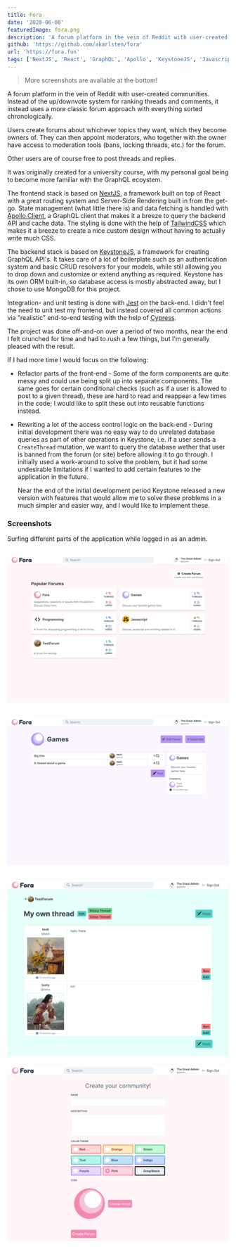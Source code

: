 ```yaml
---
title: Fora
date: '2020-06-08'
featuredImage: fora.png
description: 'A forum platform in the vein of Reddit with user-created communities. Made with NextJS on the front-end and a GraphQL API from KeystoneJS on the back-end.'
github: 'https://github.com/akarlsten/fora'
url: 'https://fora.fun'
tags: ['NextJS', 'React', 'GraphQL', 'Apollo', 'KeystoneJS', 'Javascript']
---
```


> More screenshots are available at the bottom!

A forum platform in the vein of Reddit with user-created communities. Instead of the up/downvote system for ranking threads and comments, it instead uses a more classic forum approach with everything sorted chronologically.

Users create forums about whichever topics they want, which they become owners of. They can then appoint moderators, who together with the owner have access to moderation tools (bans, locking threads, etc.) for the forum.

Other users are of course free to post threads and replies.

It was originally created for a university course, with my personal goal being to become more familiar with the GraphQL ecoystem.

The frontend stack is based on [NextJS](https://nextjs.org/), a framework built on top of React with a great routing system and Server-Side Rendering built in from the get-go. State management (what little there is) and data fetching is handled with [Apollo Client](https://www.apollographql.com/), a GraphQL client that makes it a breeze to query the backend API and cache data. The styling is done with the help of [TailwindCSS](https://tailwindcss.com/) which makes it a breeze to create a nice custom design without having to actually write much CSS.

The backend stack is based on [KeystoneJS](https://www.keystonejs.com/), a framework for creating GraphQL API's. It takes care of a lot of boilerplate such as an authentication system and basic CRUD resolvers for your models, while still allowing you to drop down and customize or extend anything as required. Keystone has its own ORM built-in, so database access is mostly abstracted away, but I chose to use MongoDB for this project.

Integration- and unit testing is done with [Jest](https://jestjs.io/) on the back-end. I didn't feel the need to unit test my frontend, but instead covered all common actions via "realistic" end-to-end testing with the help of [Cypress](https://www.cypress.io/).

The project was done off-and-on over a period of two months, near the end I felt crunched for time and had to rush a few things, but I'm generally pleased with the result.

If I had more time I would focus on the following:

- Refactor parts of the front-end - Some of the form components are quite messy and could use being split up into separate components. The same goes for certain conditional checks (such as if a user is allowed to post to a given thread), these are hard to read and reappear a few times in the code; I would like to split these out into reusable functions instead.

- Rewriting a lot of the access control logic on the back-end -
  During initial development there was no easy way to do unrelated database queries as part of other operations in Keystone, i.e. if a user sends a `CreateThread` mutation, we want to query the database wether that user is banned from the forum (or site) before allowing it to go through. I initially used a work-around to solve the problem, but it had some undesirable limitations if I wanted to add certain features to the application in the future.

  Near the end of the initial development period Keystone released a new version with features that would allow me to solve these problems in a much simpler and easier way, and I would like to implement these.

### Screenshots

Surfing different parts of the application while logged in as an admin.

![](fora2.png)
---
![](fora3.png)
---
![](fora4.png)
---
![](fora5.png)